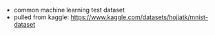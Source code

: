 - common machine learning test dataset
- pulled from kaggle: https://www.kaggle.com/datasets/hojjatk/mnist-dataset
